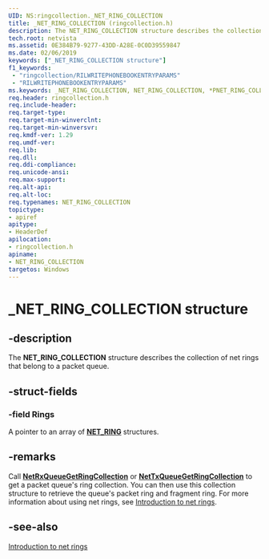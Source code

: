 ```yaml
---
UID: NS:ringcollection._NET_RING_COLLECTION
title: _NET_RING_COLLECTION (ringcollection.h)
description: The NET_RING_COLLECTION structure describes the collection of net rings that belong to a packet queue.
tech.root: netvista
ms.assetid: 0E384B79-9277-43DD-A28E-0C0D39559847
ms.date: 02/06/2019
keywords: ["_NET_RING_COLLECTION structure"]
f1_keywords:
 - "ringcollection/RILWRITEPHONEBOOKENTRYPARAMS"
 - "RILWRITEPHONEBOOKENTRYPARAMS"
ms.keywords: _NET_RING_COLLECTION, NET_RING_COLLECTION, *PNET_RING_COLLECTION, 
req.header: ringcollection.h
req.include-header:
req.target-type:
req.target-min-winverclnt:
req.target-min-winversvr:
req.kmdf-ver: 1.29
req.umdf-ver:
req.lib:
req.dll:
req.ddi-compliance:
req.unicode-ansi:
req.max-support:
req.alt-api:
req.alt-loc:
req.typenames: NET_RING_COLLECTION
topictype: 
- apiref
apitype: 
- HeaderDef
apilocation: 
- ringcollection.h
apiname: 
- NET_RING_COLLECTION
targetos: Windows
---
```


# _NET_RING_COLLECTION structure

## -description



The **NET_RING_COLLECTION** structure describes the collection of net rings that belong to a packet queue.

## -struct-fields

### -field Rings

A pointer to an array of [**NET_RING**](../ring/ns-ring-_net_ring.md) structures.

## -remarks

Call [**NetRxQueueGetRingCollection**](../netrxqueue/nf-netrxqueue-netrxqueuegetringcollection.md) or [**NetTxQueueGetRingCollection**](../nettxqueue/nf-nettxqueue-nettxqueuegetringcollection.md) to get a packet queue's ring collection. You can then use this collection structure to retrieve the queue's packet ring and fragment ring. For more information about using net rings, see [Introduction to net rings](https://docs.microsoft.com/windows-hardware/drivers/netcx/introduction-to-net-rings).

## -see-also

[Introduction to net rings](https://docs.microsoft.com/windows-hardware/drivers/netcx/introduction-to-net-rings)

